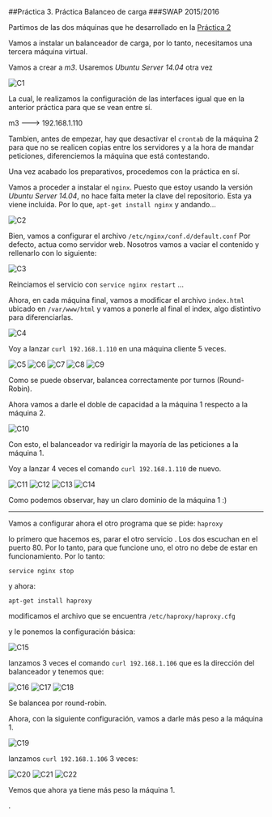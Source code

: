 ##Práctica 3. Práctica Balanceo de carga
###SWAP 2015/2016


Partimos de las dos máquinas que he desarrollado en la [Práctica 2](https://github.com/Maverick94/swap1516/tree/master/practicas/practica2) 

Vamos a instalar un balanceador de carga, por lo tanto, necesitamos una tercera máquina virtual. 

Vamos a crear a *m3*. Usaremos *Ubuntu Server 14.04* otra vez

![C1](https://github.com/Maverick94/swap1516/blob/master/practicas/practica3/imagenes/C1.png)


La cual, le realizamos la configuración de las interfaces igual que en la anterior práctica para que se vean entre sí. 

m3 ---> 192.168.1.110 

Tambien, antes de empezar, hay que desactivar el `crontab` de la máquina 2 para que no se realicen copias entre los servidores y a la hora de mandar peticiones, diferenciemos la máquina que está contestando. 

Una vez acabado los preparativos, procedemos con la práctica en sí.

Vamos a proceder a instalar el `nginx`. Puesto que estoy usando la versión *Ubuntu Server 14.04*, no hace falta meter la clave del repositorio. Esta ya viene incluida. Por lo que, `apt-get install nginx` y andando... 

![C2](https://github.com/Maverick94/swap1516/blob/master/practicas/practica3/imagenes/C2.png)


Bien, vamos a configurar el archivo `/etc/nginx/conf.d/default.conf` 
Por defecto, actua como servidor web. Nosotros vamos a vaciar el contenido y rellenarlo con lo siguiente:

![C3](https://github.com/Maverick94/swap1516/blob/master/practicas/practica3/imagenes/C3.png)

Reinciamos el servicio con `service nginx restart` ... 

Ahora, en cada máquina final, vamos a modificar el archivo `index.html` ubicado en `/var/www/html` y vamos a ponerle al final el index, algo distintivo para diferenciarlas.

![C4](https://github.com/Maverick94/swap1516/blob/master/practicas/practica3/imagenes/C4.png)


Voy a lanzar `curl 192.168.1.110` en una  máquina cliente 5 veces. 

![C5](https://github.com/Maverick94/swap1516/blob/master/practicas/practica3/imagenes/C5.png)
![C6](https://github.com/Maverick94/swap1516/blob/master/practicas/practica3/imagenes/C6.png)
![C7](https://github.com/Maverick94/swap1516/blob/master/practicas/practica3/imagenes/C7.png)
![C8](https://github.com/Maverick94/swap1516/blob/master/practicas/practica3/imagenes/C8.png)
![C9](https://github.com/Maverick94/swap1516/blob/master/practicas/practica3/imagenes/C9.png)

Como se puede observar, balancea correctamente por turnos (Round-Robin).

Ahora vamos a darle el doble de capacidad a la máquina 1 respecto a la máquina 2.

![C10](https://github.com/Maverick94/swap1516/blob/master/practicas/practica3/imagenes/C10.png)

Con esto, el balanceador va redirigir la mayoría de las peticiones a la máquina 1.

Voy  a lanzar 4 veces el comando `curl 192.168.1.110` de nuevo.

![C11](https://github.com/Maverick94/swap1516/blob/master/practicas/practica3/imagenes/C11.png)
![C12](https://github.com/Maverick94/swap1516/blob/master/practicas/practica3/imagenes/C12.png)
![C13](https://github.com/Maverick94/swap1516/blob/master/practicas/practica3/imagenes/C13.png)
![C14](https://github.com/Maverick94/swap1516/blob/master/practicas/practica3/imagenes/C14.png)

Como podemos observar, hay un claro dominio de la máquina 1 :) 

-------------------------

Vamos a configurar ahora el otro programa que se pide: `haproxy`

lo primero que hacemos es, parar el otro servicio . Los dos escuchan en el puerto 80. Por lo tanto, para que funcione uno, el otro no debe de estar en funcionamiento. Por lo tanto:

`service nginx stop`

y ahora:

`apt-get install haproxy`

modificamos el archivo que se encuentra `/etc/haproxy/haproxy.cfg`

y le ponemos la configuración básica:

![C15](https://github.com/Maverick94/swap1516/blob/master/practicas/practica3/imagenes/C15.png)

lanzamos 3 veces el comando `curl 192.168.1.106` que es la dirección del balanceador y tenemos que:

![C16](https://github.com/Maverick94/swap1516/blob/master/practicas/practica3/imagenes/C16.png)
![C17](https://github.com/Maverick94/swap1516/blob/master/practicas/practica3/imagenes/C17.png)
![C18](https://github.com/Maverick94/swap1516/blob/master/practicas/practica3/imagenes/C18.png)

Se balancea por round-robin.

Ahora, con la siguiente configuración, vamos a darle más peso a la máquina 1.

![C19](https://github.com/Maverick94/swap1516/blob/master/practicas/practica3/imagenes/C19.png)

lanzamos `curl 192.168.1.106` 3 veces:

![C20](https://github.com/Maverick94/swap1516/blob/master/practicas/practica3/imagenes/C20.png)
![C21](https://github.com/Maverick94/swap1516/blob/master/practicas/practica3/imagenes/C21.png)
![C22](https://github.com/Maverick94/swap1516/blob/master/practicas/practica3/imagenes/C22.png)

Vemos que ahora ya tiene más peso la máquina 1.

.
